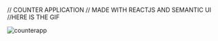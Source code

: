 // COUNTER APPLICATION
// MADE WITH REACTJS AND SEMANTIC UI 
//HERE IS THE GIF

![counterapp](https://user-images.githubusercontent.com/69764718/215706686-1d3a036c-5d32-46ec-8c34-281daf5e5dda.gif)
